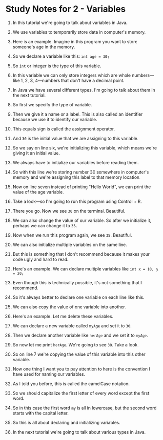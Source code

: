 # Study Notes for 2 - Variables

1. In this tutorial we're going to talk about variables in Java.

2. We use variables to temporarily store data in computer's memory.

3. Here is an example. Imagine in this program you want to store someone's age in the memory.

4. So we declare a variable like this: `int age = 30;`

5. So `int` or integer is the type of this variable.

6. In this variable we can only store integers which are whole numbers—like 1, 2, 3, 4—numbers that don't have a decimal point.

7. In Java we have several different types. I'm going to talk about them in the next tutorial.

8. So first we specify the type of variable.

9. Then we give it a name or a label. This is also called an identifier because we use it to identify our variable.

10. This equals sign is called the assignment operator.

11. And `30` is the initial value that we are assigning to this variable.

12. So we say on line six, we're initializing this variable, which means we're giving it an initial value.

13. We always have to initialize our variables before reading them.

14. So with this line we're storing number 30 somewhere in computer's memory and we're assigning this label to that memory location.

15. Now on line seven instead of printing "Hello World", we can print the value of the age variable.

16. Take a look—so I'm going to run this program using Control + R.

17. There you go. Now we see `30` on the terminal. Beautiful.

18. We can also change the value of our variable. So after we initialize it, perhaps we can change it to `35`.

19. Now when we run this program again, we see `35`. Beautiful.

20. We can also initialize multiple variables on the same line.

21. But this is something that I don't recommend because it makes your code ugly and hard to read.

22. Here's an example. We can declare multiple variables like `int x = 10, y = 20;`

23. Even though this is technically possible, it's not something that I recommend.

24. So it's always better to declare one variable on each line like this.

25. We can also copy the value of one variable into another.

26. Here's an example. Let me delete these variables.

27. We can declare a new variable called `myAge` and set it to `30`.

28. Then we declare another variable like `herAge` and we set it to `myAge`.

29. So now let me print `herAge`. We're going to see `30`. Take a look.

30. So on line 7 we're copying the value of this variable into this other variable.

31. Now one thing I want you to pay attention to here is the convention I have used for naming our variables.

32. As I told you before, this is called the camelCase notation.

33. So we should capitalize the first letter of every word except the first word.

34. So in this case the first word `my` is all in lowercase, but the second word starts with the capital letter.

35. So this is all about declaring and initializing variables.

36. In the next tutorial we're going to talk about various types in Java.

